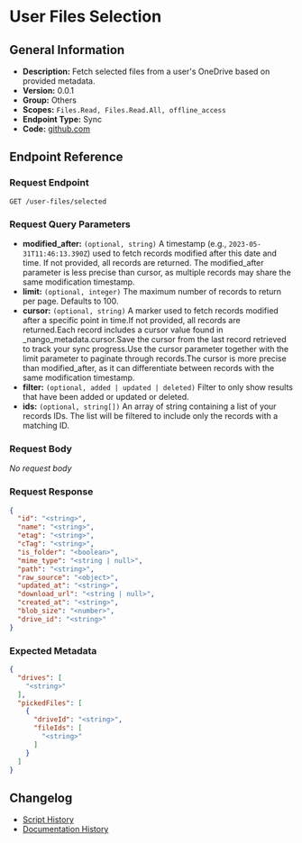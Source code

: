 <!-- BEGIN GENERATED CONTENT -->
# User Files Selection

## General Information

- **Description:** Fetch selected files from a user's OneDrive based on provided metadata.
- **Version:** 0.0.1
- **Group:** Others
- **Scopes:** `Files.Read, Files.Read.All, offline_access`
- **Endpoint Type:** Sync
- **Code:** [github.com](https://github.com/NangoHQ/integration-templates/tree/main/integrations/one-drive/syncs/user-files-selection.ts)


## Endpoint Reference

### Request Endpoint

`GET /user-files/selected`

### Request Query Parameters

- **modified_after:** `(optional, string)` A timestamp (e.g., `2023-05-31T11:46:13.390Z`) used to fetch records modified after this date and time. If not provided, all records are returned. The modified_after parameter is less precise than cursor, as multiple records may share the same modification timestamp.
- **limit:** `(optional, integer)` The maximum number of records to return per page. Defaults to 100.
- **cursor:** `(optional, string)` A marker used to fetch records modified after a specific point in time.If not provided, all records are returned.Each record includes a cursor value found in _nango_metadata.cursor.Save the cursor from the last record retrieved to track your sync progress.Use the cursor parameter together with the limit parameter to paginate through records.The cursor is more precise than modified_after, as it can differentiate between records with the same modification timestamp.
- **filter:** `(optional, added | updated | deleted)` Filter to only show results that have been added or updated or deleted.
- **ids:** `(optional, string[])` An array of string containing a list of your records IDs. The list will be filtered to include only the records with a matching ID.

### Request Body

_No request body_

### Request Response

```json
{
  "id": "<string>",
  "name": "<string>",
  "etag": "<string>",
  "cTag": "<string>",
  "is_folder": "<boolean>",
  "mime_type": "<string | null>",
  "path": "<string>",
  "raw_source": "<object>",
  "updated_at": "<string>",
  "download_url": "<string | null>",
  "created_at": "<string>",
  "blob_size": "<number>",
  "drive_id": "<string>"
}
```

### Expected Metadata

```json
{
  "drives": [
    "<string>"
  ],
  "pickedFiles": [
    {
      "driveId": "<string>",
      "fileIds": [
        "<string>"
      ]
    }
  ]
}
```

## Changelog

- [Script History](https://github.com/NangoHQ/integration-templates/commits/main/integrations/one-drive/syncs/user-files-selection.ts)
- [Documentation History](https://github.com/NangoHQ/integration-templates/commits/main/integrations/one-drive/syncs/user-files-selection.md)

<!-- END  GENERATED CONTENT -->

